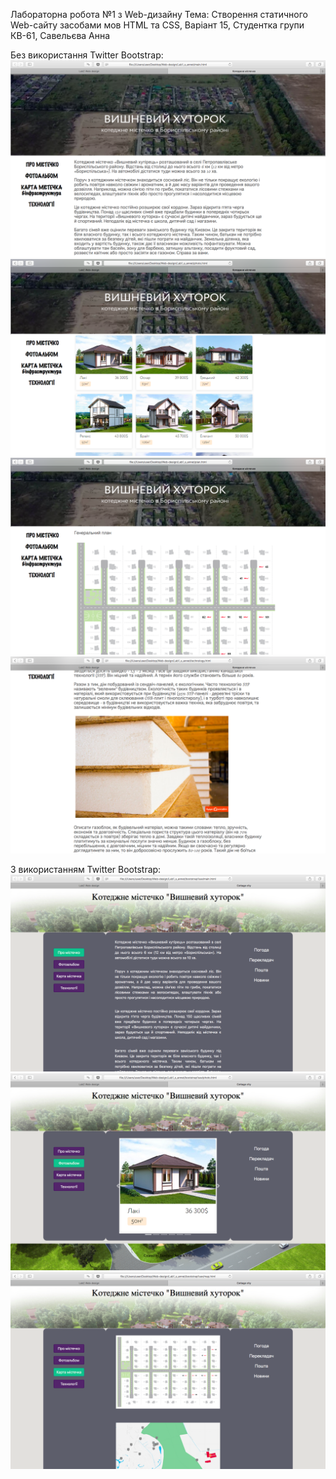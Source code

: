 

Лабораторна робота №1
   з Web-дизайну
Тема: Створення статичного Web-сайту засобами мов HTML та CSS,
  Варіант 15,
Студентка групи КВ-61,
Савельєва Анна

Без використання Twitter Bootstrap:
![Image alt](https://github.com/SavelievaAnna/Web-design/blob/master/Lab1/screenshots/screen1.png)
![Image alt](https://github.com/SavelievaAnna/Web-design/blob/master/Lab1/screenshots/screen2.png)
![Image alt](https://github.com/SavelievaAnna/Web-design/blob/master/Lab1/screenshots/screen3.png)
![Image alt](https://github.com/SavelievaAnna/Web-design/blob/master/Lab1/screenshots/screen4.png)

З використанням Twitter Bootstrap:
![Image alt](https://github.com/SavelievaAnna/Web-design/blob/master/Lab1/screenshots/screen5.png)
![Image alt](https://github.com/SavelievaAnna/Web-design/blob/master/Lab1/screenshots/screen6.png)
![Image alt](https://github.com/SavelievaAnna/Web-design/blob/master/Lab1/screenshots/screen7.png)
